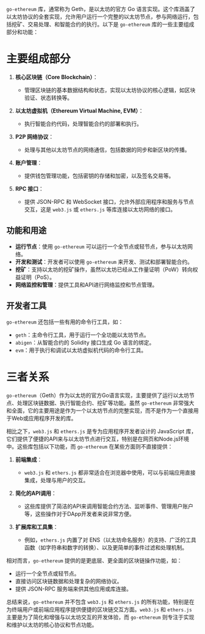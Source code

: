 `go-ethereum` 库，通常称为 Geth，是以太坊的官方 Go 语言实现。这个库涵盖了以太坊协议的全套实现，允许用户运行一个完整的以太坊节点，参与网络运行，包括挖矿、交易处理、和智能合约的执行。以下是 `go-ethereum` 库的一些主要组成部分和功能：

# 主要组成部分

1. **核心区块链（Core Blockchain）**：
   - 管理区块链的基本数据结构和状态，实现以太坊协议的核心逻辑，如区块验证、状态转换等。

2. **以太坊虚拟机（Ethereum Virtual Machine, EVM）**：
   - 执行智能合约代码，处理智能合约的部署和执行。

3. **P2P 网络协议**：
   - 处理与其他以太坊节点的网络通信，包括数据的同步和新区块的传播。

4. **账户管理**：
   - 提供钱包管理功能，包括密钥的存储和加密，以及签名交易等。

5. **RPC 接口**：
   - 提供 JSON-RPC 和 WebSocket 接口，允许外部应用程序和服务与节点交互，这是 `web3.js` 或 `ethers.js` 等库连接以太坊网络的接口。

## 功能和用途

- **运行节点**：使用 `go-ethereum` 可以运行一个全节点或轻节点，参与以太坊网络。
- **开发和测试**：开发者可以使用 `go-ethereum` 来开发、测试和部署智能合约。
- **挖矿**：支持以太坊的挖矿操作，虽然以太坊已经从工作量证明（PoW）转向权益证明（PoS）。
- **网络监控和管理**：提供工具和API进行网络监控和节点管理。

## 开发者工具

`go-ethereum` 还包括一些有用的命令行工具，如：
- `geth`：主命令行工具，用于运行一个全功能以太坊节点。
- `abigen`：从智能合约的 Solidity 接口生成 Go 语言的绑定。
- `evm`：用于执行和调试以太坊虚拟机代码的命令行工具。

# 三者关系

`go-ethereum`（Geth）作为以太坊的官方Go语言实现，主要提供了运行以太坊节点、处理区块链数据、执行智能合约、挖矿等功能。虽然 `go-ethereum` 非常强大和全面，它的主要用途是作为一个以太坊节点的完整实现，而不是作为一个直接用于Web或应用程序开发的库。

相比之下，`web3.js` 和 `ethers.js` 是专为应用程序开发者设计的 JavaScript 库，它们提供了便捷的API来与以太坊节点进行交互，特别是在网页和Node.js环境中。这些库包括以下功能，而 `go-ethereum` 在某些方面则不直接提供：

1. **前端集成**：
   - `web3.js` 和 `ethers.js` 都非常适合在浏览器中使用，可以与前端应用直接集成，处理与用户的交互。
   
2. **简化的API调用**：
   - 这些库提供了简洁的API来调用智能合约方法、监听事件、管理用户账户等，这些操作对于DApp开发者来说非常方便。

3. **扩展库和工具集**：
   - 例如，`ethers.js` 内置了对 ENS（以太坊命名服务）的支持、广泛的工具函数（如字符串和数字的转换）、以及更简单的事件过滤和处理机制。

相对而言，`go-ethereum` 提供的是更底层、更全面的区块链操作功能，如：
- 运行一个全节点或轻节点。
- 直接访问区块链数据和处理复杂的网络协议。
- 提供 JSON-RPC 服务端来供其他应用或库连接。

总结来说，`go-ethereum` 并不包含 `web3.js` 和 `ethers.js` 的所有功能，特别是在为终端用户或前端应用程序提供便捷的区块链交互方面。`web3.js` 和 `ethers.js` 主要是为了简化和增强与以太坊交互的开发体验，而 `go-ethereum` 则专注于实现和维护以太坊的核心协议和节点功能。